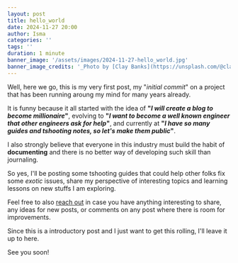 ```yaml
---
layout: post
title: hello_world
date: 2024-11-27 20:00
author: Isma
categories: ''
tags: ''
duration: 1 minute
banner_image: '/assets/images/2024-11-27-hello_world.jpg'
banner_image_credits: '_Photo by [Clay Banks](https://unsplash.com/@claybanks?utm_content=creditCopyText&utm_medium=referral&utm_source=unsplash) on [Unsplash](https://unsplash.com/photos/a-laptop-computer-sitting-on-top-of-a-wooden-desk-8q6e5hu3Ilc?utm_content=creditCopyText&utm_medium=referral&utm_source=unsplash)_'
---
```


Well, here we go, this is my very first post, my "_initial commit_" on a project that has been running aroung my mind for many years already.

It is funny because it all started with the idea of __"_I will create a blog to become millionaire_"__,
evolving to __"_I want to become a well known engineer that other engineers ask for help_"__,
and currently at __"_I have so many guides and tshooting notes, so let's make them public_"__.

I also strongly believe that everyone in this industry must build the habit of __documenting__ and there is no better way of developing such skill than journaling.

So yes, I'll be posting some tshooting guides that could help other folks fix some _exotic_ issues, share my perspective of interesting topics and learning lessons on new stuffs I am exploring.

Feel free to also [reach out](/contact) in case you have anything interesting to share, any ideas for new posts, or comments on any post where there is room for improvements.

Since this is a introductory post and I just want to get this rolling, I'll leave it up to here.

See you soon!